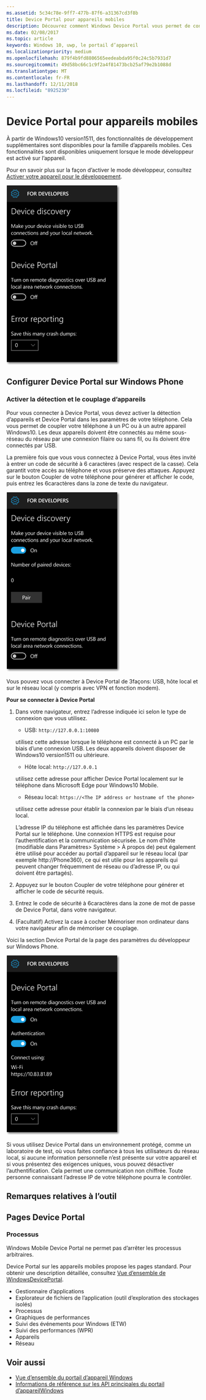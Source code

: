 ```yaml
---
ms.assetid: 5c34c78e-9ff7-477b-87f6-a31367cd3f8b
title: Device Portal pour appareils mobiles
description: Découvrez comment Windows Device Portal vous permet de configurer et de gérer à distance votre appareil mobile.
ms.date: 02/08/2017
ms.topic: article
keywords: Windows 10, uwp, le portail d’appareil
ms.localizationpriority: medium
ms.openlocfilehash: 879f4b9fd8806565eedeabda95f0c24c5b7931d7
ms.sourcegitcommit: 49d58bc66c1c9f2a4f81473bcb25af79e2b1088d
ms.translationtype: MT
ms.contentlocale: fr-FR
ms.lasthandoff: 12/11/2018
ms.locfileid: "8925230"
---
```

# <a name="device-portal-for-mobile"></a>Device Portal pour appareils mobiles

À partir de Windows10 version1511, des fonctionnalités de développement supplémentaires sont disponibles pour la famille d’appareils mobiles. Ces fonctionnalités sont disponibles uniquement lorsque le mode développeur est activé sur l’appareil.

Pour en savoir plus sur la façon d’activer le mode développeur, consultez [Activer votre appareil pour le développement](../get-started/enable-your-device-for-development.md).

![Paramètres de Device Portal](images/device-portal/mob-dev-mode-options.png)

## <a name="set-up-device-portal-on-windows-phone"></a>Configurer Device Portal sur Windows Phone

### <a name="turn-on-device-discovery-and-pairing"></a>Activer la détection et le couplage d’appareils

Pour vous connecter à Device Portal, vous devez activer la détection d’appareils et Device Portal dans les paramètres de votre téléphone. Cela vous permet de coupler votre téléphone à un PC ou à un autre appareil Windows10. Les deux appareils doivent être connectés au même sous-réseau du réseau par une connexion filaire ou sans fil, ou ils doivent être connectés par USB.

La première fois que vous vous connectez à Device Portal, vous êtes invité à entrer un code de sécurité à 6 caractères (avec respect de la casse). Cela garantit votre accès au téléphone et vous préserve des attaques. Appuyez sur le bouton Coupler de votre téléphone pour générer et afficher le code, puis entrez les 6caractères dans la zone de texte du navigateur.

![Paramètres de détection d’appareils en mode développeur](images/device-portal/mob-dev-mode-pairing.png)

Vous pouvez vous connecter à Device Portal de 3façons: USB, hôte local et sur le réseau local (y compris avec VPN et fonction modem).

**Pour se connecter à Device Portal**

1. Dans votre navigateur, entrez l’adresse indiquée ici selon le type de connexion que vous utilisez.

    - USB: `http://127.0.0.1:10080`

    utilisez cette adresse lorsque le téléphone est connecté à un PC par le biais d’une connexion USB. Les deux appareils doivent disposer de Windows10 version1511 ou ultérieure.
    
    - Hôte local: `http://127.0.0.1`

    utilisez cette adresse pour afficher Device Portal localement sur le téléphone dans Microsoft Edge pour Windows10 Mobile.
    
    - Réseau local: `https://<The IP address or hostname of the phone>`

    utilisez cette adresse pour établir la connexion par le biais d’un réseau local.

    L’adresse IP du téléphone est affichée dans les paramètres Device Portal sur le téléphone. Une connexion HTTPS est requise pour l’authentification et la communication sécurisée. Le nom d’hôte (modifiable dans Paramètres> Système > À propos de) peut également être utilisé pour accéder au portail d’appareil sur le réseau local (par exemple http://Phone360), ce qui est utile pour les appareils qui peuvent changer fréquemment de réseau ou d’adresse IP, ou qui doivent être partagés). 

2. Appuyez sur le bouton Coupler de votre téléphone pour générer et afficher le code de sécurité requis.

3. Entrez le code de sécurité à 6caractères dans la zone de mot de passe de Device Portal, dans votre navigateur.

4. (Facultatif) Activez la case à cocher Mémoriser mon ordinateur dans votre navigateur afin de mémoriser ce couplage.

Voici la section Device Portal de la page des paramètres du développeur sur Windows Phone.

![Paramètres de Device Portal](images/device-portal/mob-dev-mode-portal.png)

Si vous utilisez Device Portal dans un environnement protégé, comme un laboratoire de test, où vous faites confiance à tous les utilisateurs du réseau local, si aucune information personnelle n’est présente sur votre appareil et si vous présentez des exigences uniques, vous pouvez désactiver l’authentification. Cela permet une communication non chiffrée. Toute personne connaissant l’adresse IP de votre téléphone pourra le contrôler.

## <a name="tool-notes"></a>Remarques relatives à l’outil

## <a name="device-portal-pages"></a>Pages Device Portal
### <a name="processes"></a>Processus

Windows Mobile Device Portal ne permet pas d’arrêter les processus arbitraires. 

Device Portal sur les appareils mobiles propose les pages standard. Pour obtenir une description détaillée, consultez [Vue d’ensemble de WindowsDevicePortal](device-portal.md).

- Gestionnaire d’applications
- Explorateur de fichiers de l’application (outil d’exploration des stockages isolés)
- Processus
- Graphiques de performances
- Suivi des événements pour Windows (ETW)
- Suivi des performances (WPR) 
- Appareils
- Réseau

## <a name="see-also"></a>Voir aussi

* [Vue d’ensemble du portail d’appareil Windows](device-portal.md)
* [Informations de référence sur les API principales du portail d’appareilWindows](https://docs.microsoft.com/windows/uwp/debug-test-perf/device-portal-api-core)